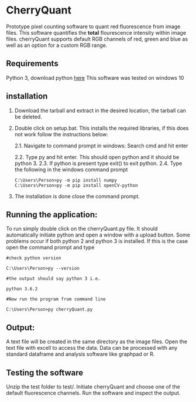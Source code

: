 # CherryQuant

Prototype pixel counting software to quant red fluorescence from image files. This software quantifies the **total** flourescence intensity within image files. cherryQuant supports default RGB channels of red, green and blue as well as an option for a custom RGB range.

## Requirements 
Python 3, download python [here](https://www.python.org/downloads/)
 This software was tested on windows 10
 
 ## installation
 
1. Download the tarball and extract in the desired location, the tarball can be deleted. 
2. Double click on setup.bat. This installs the required libraries, if this does not work follow the instructions below:

   2.1. Navigate to command prompt in windows: Search cmd and hit enter
   
   2.2. Type py and hit enter. This should open python and it should be python 3. 
   2.3. If python is present type exit() to exit python. 
   2.4. Type the following in the windows command prompt 
   ```
   C:\Users\Person>py -m pip install numpy  
   C:\Users\Person>py -m pip install openCV-python
   
   ``` 
 3. The installation is done close the command prompt. 
          
## Running the application: 

To run simply double click on the cherryQuant.py file. It should automatically initiate python and open a window with a upload button. Some problems occur if both python 2 and python 3 is installed. If this is the case open the command prompt and type 
```
#check python version

C:\Users\Person>py --version

#the output should say python 3 i.e.

python 3.6.2

#Now run the program from command line

C:\Users\Person>py cherryQuant.py

```
## Output:

A text file will be created in the same directory as the image files. Open the text file with excell to access the data. Data can be processed with any standard dataframe and analysis software like graphpad or R. 

## Testing the software

Unzip the test folder to test/. Initiate cherryQuant and choose one of the default fluorescence channels. Run the software and inspect the output. 
